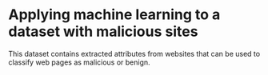 # Applying machine learning to a dataset with malicious sites


This dataset contains extracted attributes from websites that can be used to classify web pages as malicious or benign.
